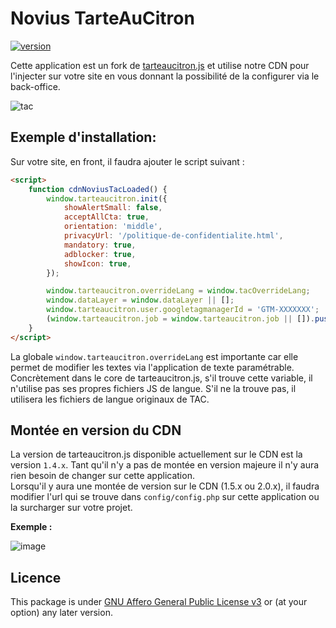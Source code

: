 # Novius TarteAuCitron

[![version]][version]

Cette application est un fork de [tarteaucitron.js](https://github.com/AmauriC/tarteaucitron.js) et utilise notre CDN pour l'injecter sur votre site en vous donnant la possibilité de la configurer via le back-office.

![tac](/screenshot.png)

## Exemple d'installation:

Sur votre site, en front, il faudra ajouter le script suivant :

```html
<script>
    function cdnNoviusTacLoaded() {
        window.tarteaucitron.init({
            showAlertSmall: false,
            acceptAllCta: true,
            orientation: 'middle',
            privacyUrl: '/politique-de-confidentialite.html',
            mandatory: true,
            adblocker: true,
            showIcon: true,
        });

        window.tarteaucitron.overrideLang = window.tacOverrideLang;
        window.dataLayer = window.dataLayer || [];
        window.tarteaucitron.user.googletagmanagerId = 'GTM-XXXXXXX';
        (window.tarteaucitron.job = window.tarteaucitron.job || []).push('googletagmanager');
    }
</script>
```

La globale `window.tarteaucitron.overrideLang` est importante car elle permet de modifier les textes via l'application de texte paramétrable.  
Concrètement dans le core de tarteaucitron.js, s'il trouve cette variable, il n'utilise pas ses propres fichiers JS de langue. S'il ne la trouve pas, il utilisera les fichiers de langue originaux de TAC.

## Montée en version du CDN

La version de tarteaucitron.js disponible actuellement sur le CDN est la version `1.4.x`. Tant qu'il n'y a pas de montée en version majeure il n'y aura rien besoin de changer sur cette application.  
Lorsqu'il y aura une montée de version sur le CDN (1.5.x ou 2.0.x), il faudra modifier l'url qui se trouve dans `config/config.php` sur cette application ou la surcharger sur votre projet.  

**Exemple :**  

![image](https://user-images.githubusercontent.com/1554207/111596693-b9c9fd00-87cd-11eb-89bb-73680d781d58.png)

## Licence

This package is under [GNU Affero General Public License v3](http://www.gnu.org/licenses/agpl-3.0.html) or (at your option) any later version.

[version]: https://img.shields.io/badge/version-3.0.1-%23d85a94.svg
